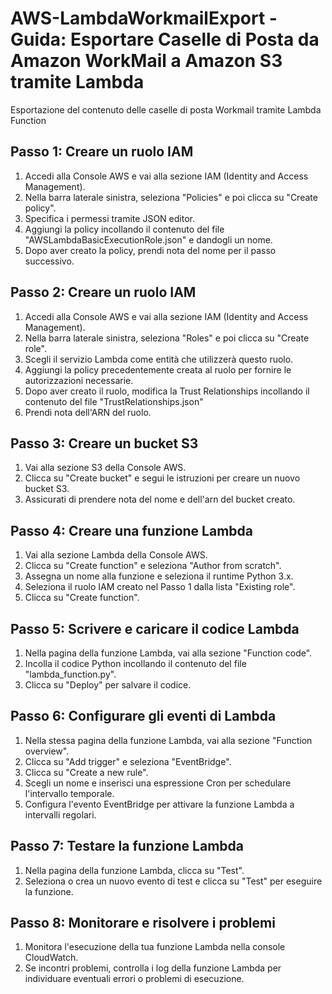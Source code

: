 # AWS-LambdaWorkmailExport - Guida: Esportare Caselle di Posta da Amazon WorkMail a Amazon S3 tramite Lambda
Esportazione del contenuto delle caselle di posta Workmail tramite Lambda Function

## Passo 1: Creare un ruolo IAM

1. Accedi alla Console AWS e vai alla sezione IAM (Identity and Access Management).
2. Nella barra laterale sinistra, seleziona "Policies" e poi clicca su "Create policy".
3. Specifica i permessi tramite JSON editor.
4. Aggiungi la policy incollando il contenuto del file "AWSLambdaBasicExecutionRole.json" e dandogli un nome.
5. Dopo aver creato la policy, prendi nota del nome per il passo successivo.
   
## Passo 2: Creare un ruolo IAM

1. Accedi alla Console AWS e vai alla sezione IAM (Identity and Access Management).
2. Nella barra laterale sinistra, seleziona "Roles" e poi clicca su "Create role".
3. Scegli il servizio Lambda come entità che utilizzerà questo ruolo.
4. Aggiungi la policy precedentemente creata al ruolo per fornire le autorizzazioni necessarie.
5. Dopo aver creato il ruolo, modifica la Trust Relationships incollando il contenuto del file "TrustRelationships.json"
6. Prendi nota dell'ARN del ruolo.

## Passo 3: Creare un bucket S3

1. Vai alla sezione S3 della Console AWS.
2. Clicca su "Create bucket" e segui le istruzioni per creare un nuovo bucket S3.
3. Assicurati di prendere nota del nome e dell'arn del bucket creato.

## Passo 4: Creare una funzione Lambda

1. Vai alla sezione Lambda della Console AWS.
2. Clicca su "Create function" e seleziona "Author from scratch".
3. Assegna un nome alla funzione e seleziona il runtime Python 3.x.
4. Seleziona il ruolo IAM creato nel Passo 1 dalla lista "Existing role".
5. Clicca su "Create function".

## Passo 5: Scrivere e caricare il codice Lambda

1. Nella pagina della funzione Lambda, vai alla sezione "Function code".
2. Incolla il codice Python incollando il contenuto del file "lambda_function.py".
3. Clicca su "Deploy" per salvare il codice.

## Passo 6: Configurare gli eventi di Lambda

1. Nella stessa pagina della funzione Lambda, vai alla sezione "Function overview".
2. Clicca su "Add trigger" e seleziona "EventBridge".
3. Clicca su "Create a new rule".
4. Scegli un nome e inserisci una espressione Cron per schedulare l'intervallo temporale.
5. Configura l'evento EventBridge per attivare la funzione Lambda a intervalli regolari.

## Passo 7: Testare la funzione Lambda

1. Nella pagina della funzione Lambda, clicca su "Test".
2. Seleziona o crea un nuovo evento di test e clicca su "Test" per eseguire la funzione.

## Passo 8: Monitorare e risolvere i problemi

1. Monitora l'esecuzione della tua funzione Lambda nella console CloudWatch.
2. Se incontri problemi, controlla i log della funzione Lambda per individuare eventuali errori o problemi di esecuzione.
